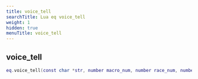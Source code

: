 ```yaml
---
title: voice_tell
searchTitle: Lua eq voice_tell
weight: 1
hidden: true
menuTitle: voice_tell
---
```

## voice_tell
```lua
eq.voice_tell(const char *str, number macro_num, number race_num, number gender_num) -- void
```